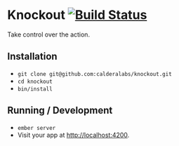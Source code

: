 # Knockout [![Build Status](https://magnum.travis-ci.com/calderalabs/knockout.svg?token=SrUNPRYqpq1yEJeLAfVG)](https://magnum.travis-ci.com/calderalabs/knockout)

Take control over the action.

## Installation

* `git clone git@github.com:calderalabs/knockout.git`
* `cd knockout`
* `bin/install`

## Running / Development

* `ember server`
* Visit your app at [http://localhost:4200](http://localhost:4200).
